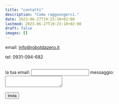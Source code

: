 ```yaml
---
title: "contatti"
description: "Come raggoungerci."
date: 2023-06-27T19:23:18+02:00
lastmod: 2023-06-27T19:23:18+02:00
draft: false
images: []
---
```


email: info@robotdazero.it

tel: 0931-094-682

  <br>

<!-- modify this form HTML and place wherever you want your form -->
<form action="https://formspree.io/f/xyybpbln" method="POST" >
  <label>
    la tua email:
    <input type="email" name="email">
  </label>
  <label>
    messaggio:&nbsp; 
    <textarea name="message"></textarea>
  </label>
  <!-- your other form fields go here -->
  <br>
  <br>
  <button type="submit">Invia</button>
</form>
